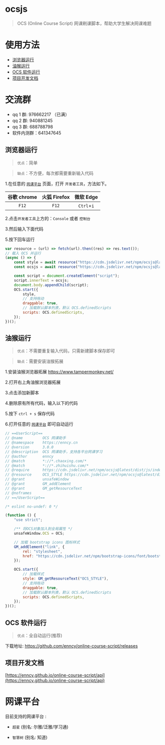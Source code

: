 # ocsjs

> OCS (Online Course Script) 网课刷课脚本，帮助大学生解决网课难题

# 使用方法

-   [浏览器运行](#浏览器运行)
-   [油猴运行](#油猴运行)
-   [OCS 软件运行](#OCS软件运行)
-   [项目开发文档](#项目开发文档)

# 交流群

-   qq 1 群: 976662217 （已满）
-   qq 2 群: 940881245
-   qq 3 群: 688788798
-   软件内测群：641347645

## 浏览器运行

> `优点`：简单

> `缺点`：不方便，每次都需要重新输入代码

1.在任意的 [`网课平台`](#网课平台) 页面，打开 `开发者工具`，方法如下。

| 谷歌 chrome | 火狐 Firefox | 微软 Edge  |
| :---------: | :----------: | :--------: |
|    `F12`    |    `F12`     | `Ctrl`+`i` |

2.点击`开发者工具`上方的：`Console` 或者 `控制台`

3.然后输入下面代码

5.按下回车运行

```js
var resource = (url) => fetch(url).then((res) => res.text());
// 载入 OCS 并运行
(async () => {
    const style = await resource("https://cdn.jsdelivr.net/npm/ocsjs@latest/dist/style/common.css");
    const ocsjs = await resource("https://cdn.jsdelivr.net/npm/ocsjs@latest/dist/js/index.min.js");

    const script = document.createElement("script");
    script.innerText = ocsjs;
    document.body.appendChild(script);
    OCS.start({
        style,
        // 支持拖动
        draggable: true,
        // 加载默认脚本列表，默认 OCS.definedScripts
        scripts: OCS.definedScripts,
    });
})();
```

## 油猴运行

> `优点`：不需要重复输入代码，只需新建脚本保存即可

> `缺点`：需要安装油猴拓展

1.安装油猴浏览器拓展 https://www.tampermonkey.net/

2.打开右上角油猴浏览器拓展

3.点击添加新脚本

4.删除原有所有代码，输入以下的代码

5.按下 `ctrl + s` 保存代码

6.打开任意的 [`网课平台`](#网课平台) 即可自动运行

```js
// ==UserScript==
// @name         OCS 网课助手
// @namespace    https://enncy.cn
// @version      3.0.0
// @description  OCS 网课助手，支持各平台网课学习
// @author       enncy
// @match        *://*.chaoxing.com/*
// @match        *://*.zhihuishu.com/*
// @require      https://cdn.jsdelivr.net/npm/ocsjs@latest/dist/js/index.min.js
// @resource     OCS_STYLE https://cdn.jsdelivr.net/npm/ocsjs@latest/dist/style/common.css
// @grant        unsafeWindow
// @grant        GM_addElement
// @grant        GM_getResourceText
// @noframes
// ==/UserScript==

/* eslint no-undef: 0 */

(function () {
    "use strict";

    /** 将OCS对象加入到全局属性 */
    unsafeWindow.OCS = OCS;

    // 加载 bootstrap icons 图标样式
    GM_addElement("link", {
        rel: "stylesheet",
        href: "https://cdn.jsdelivr.net/npm/bootstrap-icons/font/bootstrap-icons.css",
    });

    OCS.start({
        // 加载样式
        style: GM_getResourceText("OCS_STYLE"),
        // 支持拖动
        draggable: true,
        // 加载默认脚本列表，默认 OCS.definedScripts
        scripts: OCS.definedScripts,
    });
})();
```

## OCS 软件运行

> `优点`：全自动运行(推荐)

下载地址: https://github.com/enncy/online-course-script/releases

## 项目开发文档

[https://enncy.github.io/online-course-script/api](https://enncy.github.io/online-course-script/api)

# 网课平台

目前支持的网课平台 :

-   `超星` (别名: 尔雅/泛雅/学习通)

-   `智慧树` (别名: 知道)
